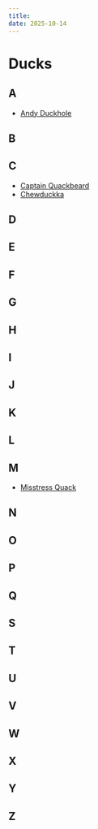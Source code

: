 ```yaml
---
title:
date: 2025-10-14
---
```


# Ducks

## A
  * [Andy Duckhole](andy-duckhole)

## B
  
## C
  * [Captain Quackbeard](captain-quackbeard)
  * [Chewduckka](chewduckka)
## D

## E

## F

## G

## H

## I

## J

## K

## L

## M
* [Misstress Quack](misstress-quack)

## N

## O

## P

## Q

## S

## T

## U

## V

## W

## X

## Y

## Z
